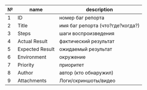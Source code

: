 |№| name | description |
|---|---|---|
|1| ID |номер баг репорта|
|2| Title | имя баг репорта (что?где?когда?)|
|3| Steps | шаги воспроизведения|
|4| Actual Result | фактический результат|
|5| Expected Result | ожидаемый результат|
|6| Environment | окружение|
|7| Priority | приоритет|
|8| Author | автор (кто обнаружил)|
|9| Attachments | Логи/скриншоты/видео|
